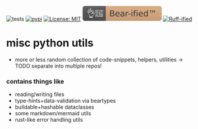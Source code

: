 ![tests](https://github.com/dertilo/misc-python-utils/actions/workflows/tests.yml/badge.svg)
[![pypi](https://img.shields.io/pypi/v/misc-python-utils.svg)](https://pypi.python.org/project/misc-python-utils)
[![License: MIT](https://img.shields.io/badge/License-MIT-green.svg)](https://opensource.org/licenses/MIT)
[![bear-ified](https://raw.githubusercontent.com/beartype/beartype-assets/main/badge/bear-ified.svg)](https://beartype.readthedocs.io)
[![Ruff-ified](https://img.shields.io/endpoint?url=https://raw.githubusercontent.com/astral-sh/ruff/main/assets/badge/v2.json)](https://github.com/dertilo/python-linters/blob/master/python_linters/ruff.toml)

# misc python utils
- more or less random collection of code-snippets, helpers, utilities -> TODO separate into multiple repos!
### contains things like
* reading/writing files
* type-hints+data-validation via beartypes
* buildable+hashable dataclasses
* some markdown/mermaid utils
* rust-like error handling utils